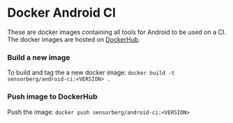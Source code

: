 # Docker Android CI
These are docker images containing all tools for Android to be used on a CI. <br>
The docker images are hosted on [DockerHub](https://hub.docker.com/repositories/sensorberg).

### Build a new image
To build and tag the a new docker image: `docker build -t sensorberg/android-ci:<VERSION> .`

### Push image to DockerHub
Push the image: `docker push sensorberg/android-ci:<VERSION>`
